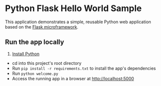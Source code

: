 # Python Flask Hello World Sample

This application demonstrates a simple, reusable Python web application based on the [Flask microframework](http://flask.pocoo.org/).

## Run the app locally

1. [Install Python][]
+ cd into this project's root directory
+ Run `pip install -r requirements.txt` to install the app's dependencies
+ Run `python welcome.py`
+ Access the running app in a browser at <http://localhost:5000>

[Install Python]: https://www.python.org/downloads/
